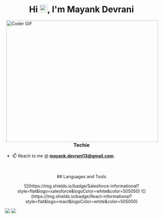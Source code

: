 
<h1 align="center">Hi <img src="https://github.com/mayankdevrani/readme-images/blob/master/Hi.gif" width="25px">, I'm Mayank Devrani</h1>
<img align="right" src="https://github.com/mayankdevrani/readme-images/blob/master/developer.gif" alt="Coder GIF" width="500" height="400">

<h3 align="center">Techie</h3>

<!--<p align="left"> <img src="https://komarev.com/ghpvc/?username=mayankdevrani" alt="mayankdevrani" /> </p> 

- 📖 Learning **MERN Stack Development**.

- 👨‍💻 Dealing with Competitive Coding.

- 💻 All of my projects are available at [Here!](https://github.com/mayankdevrani) -->

- 📫 Reach to me @ **mayank.devrani13@gmail.com**.

<br>
<p align="center">
## Languages and Tools
<p align="center">
![](https://img.shields.io/badge/Salesforce-informational?style=flat&logo=salesforce&logoColor=white&color=505050)
![](https://img.shields.io/badge/React-informational?style=flat&logo=react&logoColor=white&color=505050) 
<!-- ![](https://img.shields.io/badge/HTML5-informational?style=flat&logo=html5&logoColor=white&color=505050)
![](https://img.shields.io/badge/CSS3-informational?style=flat&logo=css3&logoColor=white&color=505050)
![](https://img.shields.io/badge/JavaScript-informational?style=flat&logo=javascript&logoColor=white&color=505050)
![](https://img.shields.io/badge/Node.js-informational?style=flat&logo=node.js&logoColor=white&color=505050) -->


![](https://img.shields.io/badge/GitHub-informational?style=flat&logo=github&logoColor=white&color=505050)
![](https://img.shields.io/badge/git-informational?style=flat&logo=git&logoColor=white&color=505050)
</p>
<!--<img src="https://github-readme-stats.vercel.app/api?username=mayankdevrani&show_icons=true" alt="mayankdevrani" /> -->


<!-- <p align="center">
<a href="https://www.hackerearth.com/@mayankdevrani" target="_blank"><img align="center" src="https://cdn.jsdelivr.net/npm/simple-icons@3.0.1/icons/hackerearth.svg" alt="HackerEarth" height="25" width="25" /></a>&nbsp;&nbsp;
</p> -->

